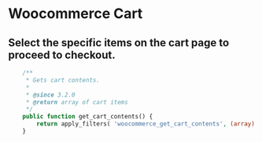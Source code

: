 # Woocommerce Cart

## Select the specific items on the cart page to proceed to checkout.

```php
	/**
	 * Gets cart contents.
	 *
	 * @since 3.2.0
	 * @return array of cart items
	 */
	public function get_cart_contents() {
		return apply_filters( 'woocommerce_get_cart_contents', (array) $this->cart_contents );
	}
```
